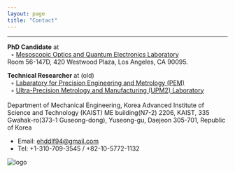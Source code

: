 ```yaml
---
layout: page
title: "Contact"
---
```


<hr/>

**PhD Candidate** at <br/>
&nbsp;&nbsp;◦ [Mesoscopic Optics and Quantum Electronics Laboratory](http://oqe.ee.ucla.edu/) <br/>
Room 56-147D, 420 Westwood Plaza, Los Angeles, CA 90095. <br/> 

**Technical Researcher** at (old) <br/> 
&nbsp;&nbsp;◦ [Labaratory for Precision Engineering and Metrology (PEM)](https://pem.kaist.ac.kr/) <br/>
&nbsp;&nbsp;◦ [Ultra-Precision Metrology and Manufacturing (UPM2) Laboratory](https://upm2.kaist.ac.kr/) <br/><br/>
Department of Mechanical Engineering, Korea Advanced Institute of Science and Technology (KAIST)
ME building(N7-2) 2206, KAIST, 335 Gwahak-ro(373-1 Guseong-dong), Yuseong-gu, Daejeon 305-701, Republic of Korea

* Email: ehddlf94@gmail.com
* Tel: +1-310-709-3545 / +82-10-5772-1132

![logo](https://ldongil.github.io/assets/logo.png)
